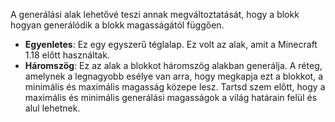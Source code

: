 A generálási alak lehetővé teszi annak megváltoztatását, hogy a blokk hogyan generálódik a blokk magasságától függően.

* **Egyenletes**: Ez egy egyszerű téglalap. Ez volt az alak, amit a Minecraft 1.18 előtt használtak.
* **Háromszög**: Ez az alak a blokkot háromszög alakban generálja. A réteg, amelynek a legnagyobb esélye van arra, hogy megkapja ezt a blokkot, a minimális és maximális magasság közepe lesz. Tartsd szem előtt, hogy a maximális és minimális generálási magasságok a világ határain felül és alul lehetnek.